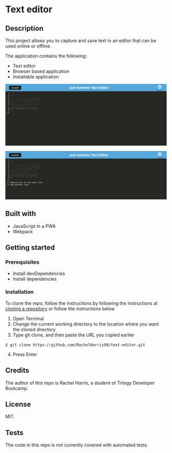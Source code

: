 # Text editor

## Description
This project allows you to capture and save text in an editor that can be used online or offline. 

The application contains the following:
* Text editor
* Browser based application
* Installable application

![Starting application](assets/start-application.png)

![Adding text](assets/added-text.png)

## Built with
* JavaScript in a PWA
* Webpack

## Getting started
### Prerequisites
* Install devDependencies 
* Install dependencies

### Installation
To clone the repo, follow the instructions by following the instructions at [cloning a repository](https://docs.github.com/en/repositories/creating-and-managing-repositories/cloning-a-repository) or follow the instructions below

1. Open Terminal
2. Change the current working directory to the location where you want the cloned directory
3. Type git clone, and then paste the URL you copied earlier
```
$ git clone https://github.com/RachelHarris90/text-editor.git
```
4. Press Enter


## Credits
The author of this repo is Rachel Harris, a student of Trilogy Developer Bootcamp.

## License
MIT.

## Tests
The code in this repo is not currently covered with automated tests.